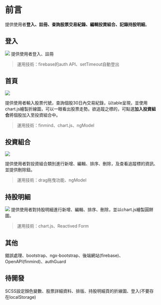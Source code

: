 # 前言
提供使用者**登入、註冊、查詢股票交易紀錄、編輯投資組合、記錄持股明細**。

## 登入
![](https://hackmd.io/_uploads/S1_P9FoKh.png)
提供使用者登入、註冊
> 運用技術：firebase的auth API、setTimeout自動登出

## 首頁
![](https://hackmd.io/_uploads/Sk6C5cMKh.png)

提供使用者輸入股票代號，查詢個股30日內交易紀錄，以table呈現，並使用chart.js繪製折線圖，可以一眼看出股票走勢。欲追蹤之標的，可點選**加入投資組合**將個股加入至投資組合中。
> 運用技術：finmind、chart.js、ngModel
## 投資組合
![](https://hackmd.io/_uploads/Hkt3p9zKh.png)

提供使用者對投資組合類別進行新增、編輯、排序、刪除，及查看追蹤標的資訊、並提供刪除鈕。
> 運用技術：drag拖曳功能、ngModel

## 持股明細
![](https://hackmd.io/_uploads/Bk16pqzY2.png)
提供使用者對持股明細進行新增、編輯、排序、刪除，並以chart.js繪製圓餅圖。
> 運用技術：chart.js、Reactived Form

## 其他
錯誤處理、bootstrap、ngx-bootstrap、後端網站(firebase)、OpenAPI(finmind)、authGuard

## 待開發
SCSS設定顏色變數、股票詳細資料、排版、持股明細頁的折線圖、登入(不要存在localStorage)
